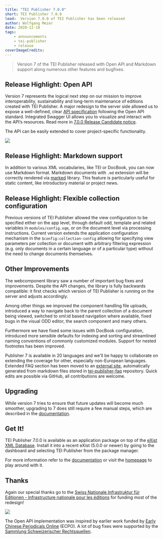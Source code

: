 ```yaml
---
title: "TEI Publisher 7.0.0"
short: TEI Publisher 7.0.0
lead:  Version 7.0.0 of TEI Publisher has been released
author: Wolfgang Meier
date: 2020-12-18
tags:
    - announcements
    - tei-publisher
    - release
coverImageCredits: 
---
```


> Version 7 of the TEI Publisher released with Open API and Markdown
> support along numerous other features and bugfixes.

## Release Highlight: Open API

Version 7 represents the logical next step on our mission to improve
interoperability, sustainability and long-term maintenance of editions
created with TEI Publisher. A major redesign to the server side allowed
us to expose a well-defined, clear [API specification](https://tei-publisher.org/exist/apps/tei-publisher/api.html)
following the Open API standard. Integrated Swagger UI allows you to
visualize and interact with the API’s resources. Read more in [7.0.0
Release Candidate notice](tei-publisher-70).

The API can be easily extended to cover project-specific functionality.

![](../api-spec.png)

## Release Highlight: Markdown support

In addition to various XML vocabularies, like TEI or DocBook, you can
now use Markdown format. Markdown documents with `.md` extension will be
correctly rendered via [marked](https://marked.js.org/) library. This
feature is particularly useful for static content, like introductory
material or project news.

## Release Highlight: Flexible collection configuration

Previous versions of TEI Publisher allowed the view configuration to be
specified either on the app level, through default odd, template and
related variables in `modules/config.xqm`, or on the document level via
processing instructions. Current version extends the application
configuration mechanism in the `$config:collection-config` allowing for
specifying view parameters per collection or document with arbitrary
filtering expression (e.g. only documents in a certain language or of a
particular type) without the need to change documents themselves.

## Other Improvements

The webcomponent library saw a number of important bug fixes and
improvements. Despite the API changes, the library is fully backwards
compatible: it first checks which version of TEI Publisher is running on
the server and adjusts accordingly.

Among other things we improved the component handling file uploads,
introduced a way to navigate back to the parent collection of a document
being viewed, switched to xml:id based navigation where available, fixed
bugs in the visual ODD editor, the search component and many others.

Furthermore we have fixed some issues with DocBook configuration,
introduced more sensible defaults for indexing and sorting and
streamlined naming conventions of commonly customized modules. Support
for nested footnotes has been improved.

Publisher 7 is available in 20 languages and we'll be happy to
collaborate on extending the coverage for other, especially non-European
languages. Extended FAQ section has been moved to an [external
site](https://faq.teipublisher.com/), automatically generated from
markdown files stored in
[tei-publisher-faq](https://github.com/eeditiones/tei-publisher-faq/tree/master/content)
repository. Quick edits are possible via GitHub, all contributions are
welcome.

## Upgrading

While version 7 tries to ensure that future updates will become much
smoother, upgrading to 7 does still require a few manual steps, which
are described in the
[documentation](https://tei-publisher.org/exist/apps/tei-publisher/doc/documentation.xml?id=update6-7).

## Get It!

TEI Publisher 7.0.0 is available as an application package on top of the
[eXist XML Database](https://exist-db.org). Install it into a recent
eXist (5.0.0 or newer) by going to the dashboard and selecting TEI
Publisher from the package manager.

For more information refer to the
[documentation](https://tei-publisher.org/exist/apps/tei-publisher/doc/documentation.xml)
or visit the [homepage](https://tei-publisher.org) to play around with
it.

## Thanks

Again our special thanks go to the [Swiss Nationale Infrastruktur für
Editionen - Infrastructure nationale pour les
éditions](https://www.nie-ine.ch/) for funding most of the redesign!

[
![](https://static.wixstatic.com/media/1b2bb4_a4d1727a7b92487cab792795839cfd5a~mv2_d_2362_2362_s_2.jpg/v1/crop/x_0,y_629,w_2362,h_964/fill/w_152,h_60,al_c,q_80,usm_0.66_1.00_0.01/1b2bb4_a4d1727a7b92487cab792795839cfd5a~mv2_d_2362_2362_s_2.webp)
](https://www.nie-ine.ch/)

The Open API implementation was inspired by earlier work funded by
[Early Chinese Periodicals Online](https://uni-heidelberg.de/ecpo)
(ECPO). A lot of bug fixes were supported by the [Sammlung
Schweizerischer Rechtsquellen](https://www.ssrq-sds-fds.ch/home/).

